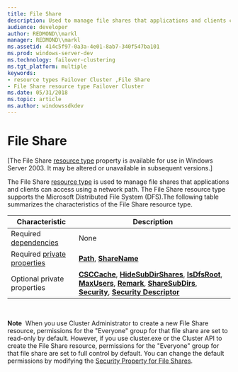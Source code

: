 ```yaml
---
title: File Share
description: Used to manage file shares that applications and clients can access using a network path.
audience: developer
author: REDMOND\\markl
manager: REDMOND\\markl
ms.assetid: 414c5f97-0a3a-4e01-8ab7-340f547ba101
ms.prod: windows-server-dev
ms.technology: failover-clustering
ms.tgt_platform: multiple
keywords:
- resource types Failover Cluster ,File Share
- File Share resource type Failover Cluster
ms.date: 05/31/2018
ms.topic: article
ms.author: windowssdkdev
---
```


# File Share

\[The File Share [resource type](resource-types.md) property is available for use in Windows Server 2003. It may be altered or unavailable in subsequent versions.\]

The File Share [resource type](resource-types.md) is used to manage file shares that applications and clients can access using a network path. The File Share resource type supports the Microsoft Distributed File System (DFS).The following table summarizes the characteristics of the File Share resource type.



| Characteristic                                        | Description                                                                                                                                                                                                                                                                                                                                                                                |
|-------------------------------------------------------|--------------------------------------------------------------------------------------------------------------------------------------------------------------------------------------------------------------------------------------------------------------------------------------------------------------------------------------------------------------------------------------------|
| Required [dependencies](resource-dependencies.md)    | None                                                                                                                                                                                                                                                                                                                                                                                       |
| Required [private properties](private-properties.md) | [**Path**](file-shares-path.md), [**ShareName**](file-shares-sharename.md)                                                                                                                                                                                                                                                                                                               |
| Optional private properties                           | [**CSCCache**](file-shares-csccache.md), [**HideSubDirShares**](file-shares-hidesubdirshares.md), [**IsDfsRoot**](file-shares-isdfsroot.md), [**MaxUsers**](file-shares-maxusers.md), [**Remark**](file-shares-remark.md), [**ShareSubDirs**](file-shares-sharesubdirs.md), [**Security**](file-shares-security.md), [**Security Descriptor**](file-shares-security-descriptor.md) |



 

**Note**  When you use Cluster Administrator to create a new File Share resource, permissions for the "Everyone" group for that file share are set to read-only by default. However, if you use cluster.exe or the Cluster API to create the File Share resource, permissions for the "Everyone" group for that file share are set to full control by default. You can change the default permissions by modifying the [Security Property for File Shares](file-shares-security.md).

 

 




